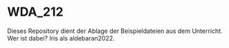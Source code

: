 # WDA_212

Dieses Repository dient der Ablage der Beispieldateien aus dem Unterricht.
Wer ist dabei?
Iris als aldebaran2022.
